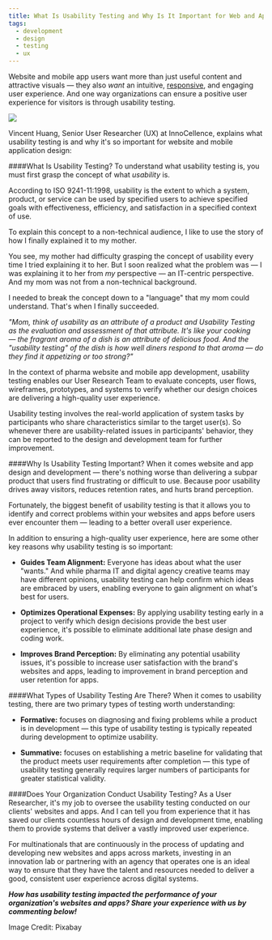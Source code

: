 ```yaml
---
title: What Is Usability Testing and Why Is It Important for Web and App Design?
tags:
  - development
  - design
  - testing
  - ux
---
```


Website and mobile app users want more than just useful content and attractive visuals — they also *want* an intuitive, [responsive](http://blog.innocellence.com/2016/08/18/responsiveness-ux-principles-that-improve-pharma-apps-and-websites/), and engaging user experience. And one way organizations can ensure a positive user experience for visitors is through usability testing. 

![](/content/images/2016/08/mobile-phone-1087845_1920.jpg)

Vincent Huang, Senior User Researcher (UX) at InnoCellence, explains what usability testing is and why it's so important for website and mobile application design: 

####What Is Usability Testing? 
To understand what usability testing is, you must  first grasp the concept of what *usability* is. 

According to ISO 9241-11:1998, usability is the extent to which a system, product, or service can be used by specified users to achieve specified goals with effectiveness, efficiency, and satisfaction in a specified context of use. 

To explain this concept to a non-technical audience, I like to use the story of how I finally explained it to my mother. 

You see, my mother had difficulty grasping the concept of usability every time I tried explaining it to her. But I soon realized what the problem was — I was explaining it to her from *my* perspective — an IT-centric perspective. And my mom was not from a non-technical background.  

I needed to break the concept down to a "language" that my mom could understand. That's when I finally succeeded. 

*"Mom, think of usability as an attribute of a product and Usability Testing as the evaluation and assessment of that attribute. It's like your cooking — the fragrant aroma of a dish is an attribute of delicious food. And the "usability testing" of the dish is how well diners respond to that aroma — do they find it appetizing or too strong?"* 

In the context of pharma website and mobile app development, usability testing enables our User Research Team to evaluate concepts, user flows, wireframes, prototypes, and systems to verify whether our design choices are delivering a high-quality user experience. 

Usability testing involves the real-world application of system tasks by participants who share characteristics similar to the target user(s). So whenever there are usability-related issues in participants' behavior, they can be reported to the design and development team for further improvement. 
 

####Why Is Usability Testing Important? 
When it comes website and app design and development — there's nothing worse than delivering a subpar product that users find frustrating or difficult to use. Because poor usability drives away visitors, reduces retention rates, and hurts brand perception.  

Fortunately, the biggest benefit of usability testing is that it allows you to identify and correct problems within your websites and apps before users ever encounter them — leading to a better overall user experience. 

In addition to ensuring a high-quality user experience, here are some other key reasons why usability testing is so important: 

- **Guides Team Alignment:** Everyone has ideas about what the user "wants." And while pharma IT and digital agency creative teams may have different opinions, usability testing can help confirm which ideas are embraced by users, enabling everyone to gain alignment on what's best for users. 

- **Optimizes Operational Expenses:** By applying usability testing early in a project to verify which design decisions provide the best user experience, it's possible to eliminate additional late phase design and coding work. 

- **Improves Brand Perception:** By eliminating any potential usability issues, it's possible to increase user satisfaction with the brand's websites and apps, leading to improvement in brand perception and user retention for apps. 




####What Types of Usability Testing Are There? 
When it comes to usability testing, there are two primary types of testing worth understanding: 

- **Formative:** focuses on diagnosing and fixing problems while a product is in development — this type of usability testing is typically repeated during development to optimize usability.

- **Summative:** focuses on establishing a metric baseline for validating that the product meets  user requirements after completion — this type of usability testing generally requires larger numbers of participants for greater statistical validity.


####Does Your Organization Conduct Usability Testing? 
As a User Researcher, it's my job to oversee the usability testing conducted on our clients' websites and apps. And I can tell you from experience that it has saved our clients countless hours of design and development time, enabling them to provide systems that deliver a vastly improved user experience. 

For multinationals that are continuously in the process of updating and developing new websites and apps across markets, investing in an innovation lab or partnering with an agency that operates one is an ideal way to ensure that they have the talent and resources needed to deliver a good, consistent user experience across digital systems. 



***How has usability testing impacted the performance of your organization's websites and apps? Share your experience with us by commenting below!***

Image Credit: Pixabay 

